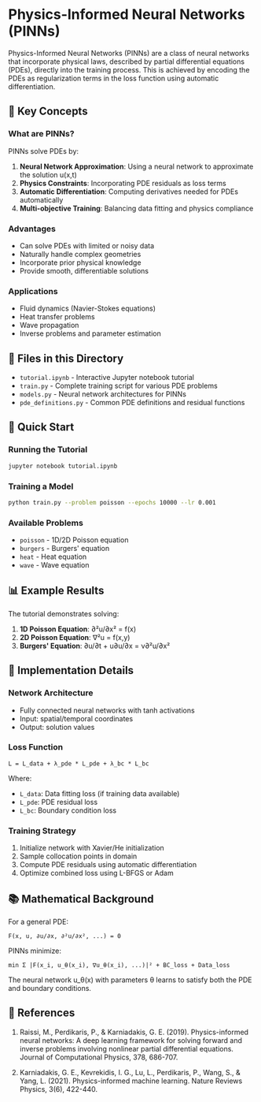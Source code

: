 # Physics-Informed Neural Networks (PINNs)

Physics-Informed Neural Networks (PINNs) are a class of neural networks that incorporate physical laws, described by partial differential equations (PDEs), directly into the training process. This is achieved by encoding the PDEs as regularization terms in the loss function using automatic differentiation.

## 🎯 Key Concepts

### What are PINNs?
PINNs solve PDEs by:
1. **Neural Network Approximation**: Using a neural network to approximate the solution u(x,t)
2. **Physics Constraints**: Incorporating PDE residuals as loss terms
3. **Automatic Differentiation**: Computing derivatives needed for PDEs automatically
4. **Multi-objective Training**: Balancing data fitting and physics compliance

### Advantages
- Can solve PDEs with limited or noisy data
- Naturally handle complex geometries
- Incorporate prior physical knowledge
- Provide smooth, differentiable solutions

### Applications
- Fluid dynamics (Navier-Stokes equations)
- Heat transfer problems
- Wave propagation
- Inverse problems and parameter estimation

## 📁 Files in this Directory

- `tutorial.ipynb` - Interactive Jupyter notebook tutorial
- `train.py` - Complete training script for various PDE problems
- `models.py` - Neural network architectures for PINNs
- `pde_definitions.py` - Common PDE definitions and residual functions

## 🚀 Quick Start

### Running the Tutorial
```bash
jupyter notebook tutorial.ipynb
```

### Training a Model
```bash
python train.py --problem poisson --epochs 10000 --lr 0.001
```

### Available Problems
- `poisson` - 1D/2D Poisson equation
- `burgers` - Burgers' equation
- `heat` - Heat equation
- `wave` - Wave equation

## 📊 Example Results

The tutorial demonstrates solving:
1. **1D Poisson Equation**: ∂²u/∂x² = f(x)
2. **2D Poisson Equation**: ∇²u = f(x,y) 
3. **Burgers' Equation**: ∂u/∂t + u∂u/∂x = ν∂²u/∂x²

## 🔧 Implementation Details

### Network Architecture
- Fully connected neural networks with tanh activations
- Input: spatial/temporal coordinates
- Output: solution values

### Loss Function
```
L = L_data + λ_pde * L_pde + λ_bc * L_bc
```

Where:
- `L_data`: Data fitting loss (if training data available)
- `L_pde`: PDE residual loss
- `L_bc`: Boundary condition loss

### Training Strategy
1. Initialize network with Xavier/He initialization
2. Sample collocation points in domain
3. Compute PDE residuals using automatic differentiation
4. Optimize combined loss using L-BFGS or Adam

## 📚 Mathematical Background

For a general PDE:
```
F(x, u, ∂u/∂x, ∂²u/∂x², ...) = 0
```

PINNs minimize:
```
min Σ |F(x_i, u_θ(x_i), ∇u_θ(x_i), ...)|² + BC_loss + Data_loss
```

The neural network u_θ(x) with parameters θ learns to satisfy both the PDE and boundary conditions.

## 🔗 References

1. Raissi, M., Perdikaris, P., & Karniadakis, G. E. (2019). Physics-informed neural networks: A deep learning framework for solving forward and inverse problems involving nonlinear partial differential equations. Journal of Computational Physics, 378, 686-707.

2. Karniadakis, G. E., Kevrekidis, I. G., Lu, L., Perdikaris, P., Wang, S., & Yang, L. (2021). Physics-informed machine learning. Nature Reviews Physics, 3(6), 422-440.
